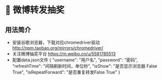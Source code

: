 #  微博转发抽奖

## 用法简介

- 安装谷歌浏览器，下载对应chromedriver驱动 http://npm.taobao.org/mirrors/chromedriver/
- 关注微博抽奖平台 https://m.weibo.cn/u/5581785513
- 配置data.json文件
{
	"username": "用户名",
	"password": "密码",
	"refreshTime": "间隔刷新时间，单位秒",
	"isShow": "是否显示浏览器 False True",
	"isRepeatForward": "是否重复转发False True"
}